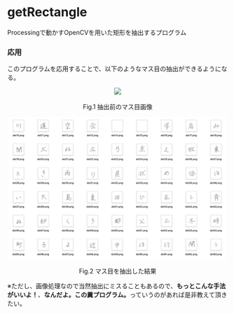 # getRectangle
Processingで動かすOpenCVを用いた矩形を抽出するプログラム

### 応用
このプログラムを応用することで、以下のようなマス目の抽出ができるようになる。

<div align="CENTER">
<img src="https://github.com/nshhhin/Images/blob/master/getRect_demo.png" width="500px" height=auto>
<p>Fig.1 抽出前のマス目画像</p>
<img src="https://github.com/nshhhin/Images/blob/master/getRect_demo2.png" width=500px" height=auto>
<p>Fig.2 マス目を抽出した結果</p>
</div>

※ただし、画像処理なので当然抽出にミスることもあるので、<b>もっとこんな手法がいいよ！</b>、<b>なんだよ。この糞プログラム。</b>っていうのがあれば是非教えて頂きたい。
